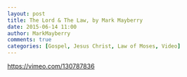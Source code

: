 ```yaml
---
layout: post
title: The Lord & The Law, by Mark Mayberry
date: 2015-06-14 11:00
author: MarkMayberry
comments: true
categories: [Gospel, Jesus Christ, Law of Moses, Video]
---
```

https://vimeo.com/130787836
